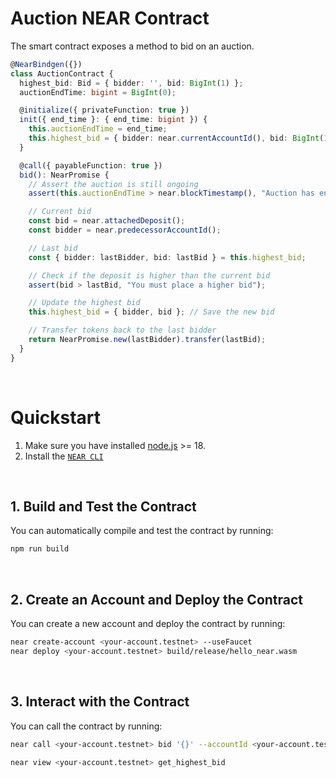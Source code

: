 # Auction NEAR Contract

The smart contract exposes a method to bid on an auction.

```ts
@NearBindgen({})
class AuctionContract {
  highest_bid: Bid = { bidder: '', bid: BigInt(1) };
  auctionEndTime: bigint = BigInt(0);

  @initialize({ privateFunction: true })
  init({ end_time }: { end_time: bigint }) {
    this.auctionEndTime = end_time;
    this.highest_bid = { bidder: near.currentAccountId(), bid: BigInt(1) };
  }

  @call({ payableFunction: true })
  bid(): NearPromise {
    // Assert the auction is still ongoing
    assert(this.auctionEndTime > near.blockTimestamp(), "Auction has ended");

    // Current bid
    const bid = near.attachedDeposit();
    const bidder = near.predecessorAccountId();

    // Last bid
    const { bidder: lastBidder, bid: lastBid } = this.highest_bid;

    // Check if the deposit is higher than the current bid
    assert(bid > lastBid, "You must place a higher bid");

    // Update the highest bid
    this.highest_bid = { bidder, bid }; // Save the new bid

    // Transfer tokens back to the last bidder
    return NearPromise.new(lastBidder).transfer(lastBid);
  }
}
```

<br />

# Quickstart

1. Make sure you have installed [node.js](https://nodejs.org/en/download/package-manager/) >= 18.
2. Install the [`NEAR CLI`](https://github.com/near/near-cli#setup)

<br />

## 1. Build and Test the Contract
You can automatically compile and test the contract by running:

```bash
npm run build
```

<br />

## 2. Create an Account and Deploy the Contract
You can create a new account and deploy the contract by running:

```bash
near create-account <your-account.testnet> --useFaucet
near deploy <your-account.testnet> build/release/hello_near.wasm
```

<br />

## 3. Interact with the Contract
You can call the contract by running:

```bash
near call <your-account.testnet> bid '{}' --accountId <your-account.testnet> --amount 1

near view <your-account.testnet> get_highest_bid
```


